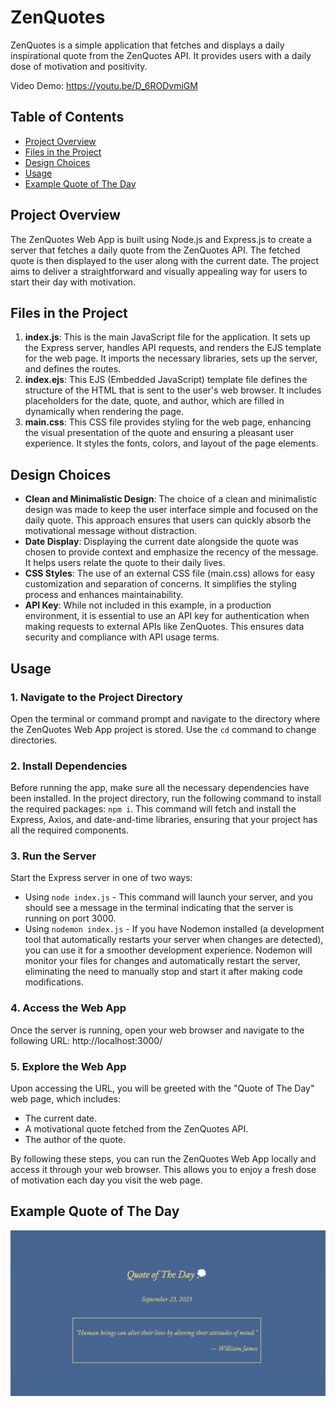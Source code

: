 # ZenQuotes

ZenQuotes is a simple application that fetches and displays a daily inspirational quote from the ZenQuotes API. It provides users with a daily dose of motivation and positivity.

Video Demo: https://youtu.be/D_6RODvmiGM

## Table of Contents

- [Project Overview](#project-overview)
- [Files in the Project](#files-in-the-project)
- [Design Choices](#design-choices)
- [Usage](#usage)
- [Example Quote of The Day](#example-quote-of-the-day)

## Project Overview

The ZenQuotes Web App is built using Node.js and Express.js to create a server that fetches a daily quote from the ZenQuotes API. The fetched quote is then displayed to the user along with the current date. The project aims to deliver a straightforward and visually appealing way for users to start their day with motivation.

## Files in the Project
1. **index.js**: This is the main JavaScript file for the application. It sets up the Express server, handles API requests, and renders the EJS template for the web page. It imports the necessary libraries, sets up the server, and defines the routes.
2. **index.ejs**: This EJS (Embedded JavaScript) template file defines the structure of the HTML that is sent to the user's web browser. It includes placeholders for the date, quote, and author, which are filled in dynamically when rendering the page.
3. **main.css**: This CSS file provides styling for the web page, enhancing the visual presentation of the quote and ensuring a pleasant user experience. It styles the fonts, colors, and layout of the page elements.

## Design Choices
- **Clean and Minimalistic Design**: The choice of a clean and minimalistic design was made to keep the user interface simple and focused on the daily quote. This approach ensures that users can quickly absorb the motivational message without distraction.
- **Date Display**: Displaying the current date alongside the quote was chosen to provide context and emphasize the recency of the message. It helps users relate the quote to their daily lives.
- **CSS Styles**: The use of an external CSS file (main.css) allows for easy customization and separation of concerns. It simplifies the styling process and enhances maintainability.
- **API Key**: While not included in this example, in a production environment, it is essential to use an API key for authentication when making requests to external APIs like ZenQuotes. This ensures data security and compliance with API usage terms.

## Usage

### 1. Navigate to the Project Directory
Open the terminal or command prompt and navigate to the directory where the ZenQuotes Web App project is stored. Use the ```cd``` command to change directories.
### 2. Install Dependencies
Before running the app, make sure all the necessary dependencies have been installed. In the project directory, run the following command to install the required packages: ```npm i```. This command will fetch and install the Express, Axios, and date-and-time libraries, ensuring that your project has all the required components.
### 3. Run the Server
Start the Express server in one of two ways:
- Using ```node index.js``` - This command will launch your server, and you should see a message in the terminal indicating that the server is running on port 3000.
- Using ```nodemon index.js``` - If you have Nodemon installed (a development tool that automatically restarts your server when changes are detected), you can use it for a smoother development experience. Nodemon will monitor your files for changes and automatically restart the server, eliminating the need to manually stop and start it after making code modifications.
### 4. Access the Web App
Once the server is running, open your web browser and navigate to the following URL: http://localhost:3000/
### 5. Explore the Web App
Upon accessing the URL, you will be greeted with the "Quote of The Day" web page, which includes:

- The current date.
- A motivational quote fetched from the ZenQuotes API.
- The author of the quote.

By following these steps, you can run the ZenQuotes Web App locally and access it through your web browser. This allows you to enjoy a fresh dose of motivation each day you visit the web page.


## Example Quote of The Day
![](/assets/example.png)

